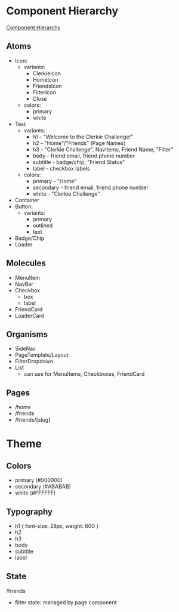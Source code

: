 # Component Hierarchy

[Component Hierarchy](https://www.figma.com/file/rJuuNkMfWiEMQr9ysJts6J/Clerkie_Challenge_Diagram?node-id=1-20&t=IBizVA1WVsioQ418-0)

## Atoms

- Icon:
  - variants:
    - ClerkieIcon
    - HomeIcon
    - FriendsIcon
    - FilterIcon
    - Close
  - colors:
    - primary
    - white
- Text
  - variants:
    - h1 - "Welcome to the Clerkie Challenge!"
    - h2 - "Home"/"Friends" (Page Names)
    - h3 - "Clerkie Challenge", NavItems, Friend Name, "Filter"
    - body - friend email, friend phone number
    - subtitle - badge/chip, "Friend Status"
    - label - checkbox labels
  - colors:
    - primary - "Home"
    - secondary - friend email, friend phone number
    - white - "Clerkie Challenge"
- Container
- Button:
  - variants:
    - primary
    - outlined
    - text
- Badge/Chip
- Loader

## Molecules

- MenuItem
- NavBar
- Checkbox
  - box
  - label
- FriendCard
- LoaderCard

## Organisms

- SideNav
- PageTemplate/Layout
- FilterDropdown
- List
  - can use for MenuItems, Checkboxes, FriendCard

## Pages

- /home
- /friends
- /friends/[slug]

# Theme

## Colors

- primary (#000000)
- secondary (#ABABAB)
- white (#FFFFFF)

## Typography

- h1 { font-size: 28px, weight: 600 }
- h2
- h3
- body
- subtitle
- label

## State

/friends

- filter state: managed by page component
